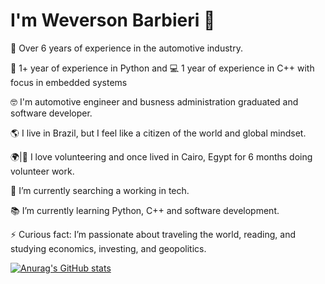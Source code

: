 # I'm Weverson Barbieri 👋

🚗 Over 6 years of experience in the automotive industry.

🐍 1+ year of experience in Python and 💻 1 year of experience in C++ with focus in embedded systems

🤓 I'm automotive engineer and busness administration graduated and software developer.

🌎 I live in Brazil, but I feel like a citizen of the world and global mindset.

🌍|🤝 I love volunteering and once lived in Cairo, Egypt for 6 months doing volunteer work.

🔭 I’m currently searching a working in tech.

📚 I’m currently learning Python, C++ and software development.

⚡ Curious fact: I’m passionate about traveling the world, reading, and studying economics, investing, and geopolitics.



[![Anurag's GitHub stats](https://github-readme-stats.vercel.app/api?username=weversonbarbieri)](https://github.com/weversonbarbieri/github-readme-stats)

